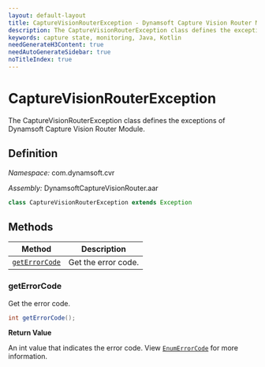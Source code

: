 ```yaml
---
layout: default-layout
title: CaptureVisionRouterException - Dynamsoft Capture Vision Router Module Android Edition API Reference
description: The CaptureVisionRouterException class defines the exceptions of Dynamsoft Capture Vision Router Module.
keywords: capture state, monitoring, Java, Kotlin
needGenerateH3Content: true
needAutoGenerateSidebar: true
noTitleIndex: true
---
```


# CaptureVisionRouterException

The CaptureVisionRouterException class defines the exceptions of Dynamsoft Capture Vision Router Module.

## Definition

*Namespace:* com.dynamsoft.cvr

*Assembly:* DynamsoftCaptureVisionRouter.aar

```java
class CaptureVisionRouterException extends Exception
```

## Methods

| Method | Description |
|------- |-------------|
| [`getErrorCode`](#geterrorcode) | Get the error code. |

### getErrorCode

Get the error code.

```java
int getErrorCode();
```

**Return Value**

An int value that indicates the error code. View [`EnumErrorCode`]({site.dcv_enumerations}core/error-code.html) for more information.
